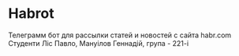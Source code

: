 # Habrot
Телеграмм бот для рассылки статей и новостей с сайта habr.com
Студенти Ліс Павло, Мануілов Геннадій, група - 221-і
